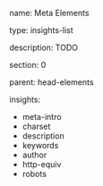 name: Meta Elements

type: insights-list

description: TODO

section: 0

parent: head-elements

insights:

- meta-intro
- charset
- description
- keywords
- author
- http-equiv
- robots
